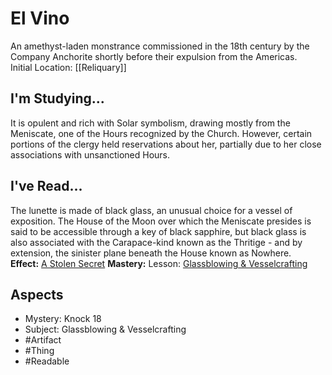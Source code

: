 # El Vino
An amethyst-laden monstrance commissioned in the 18th century by the Company Anchorite shortly before their expulsion from the Americas.<br>Initial Location: [[Reliquary]]
## I'm Studying...  
It is opulent and rich with Solar symbolism, drawing mostly from the Meniscate, one of the Hours recognized by the Church. However, certain portions of the clergy held reservations about her, partially due to her close associations with unsanctioned Hours.  
## I've Read...  
The lunette is made of black glass, an unusual choice for a vessel of exposition. The House of the Moon over which the Meniscate presides is said to be accessible through a key of black sapphire, but black glass is also associated with the Carapace-kind known as the Thritige - and by extension, the sinister plane beneath the House known as Nowhere.  
**Effect:** [A Stolen Secret](https://uadaf.theevilroot.xyz/rowenarium/element/mem.secret)
**Mastery:** Lesson: [Glassblowing & Vesselcrafting](https://uadaf.theevilroot.xyz/rowenarium/element/s.glassblowing.vesselcrafting)
## Aspects  
- Mystery: Knock 18
- Subject: Glassblowing & Vesselcrafting
- #Artifact
- #Thing  
- #Readable